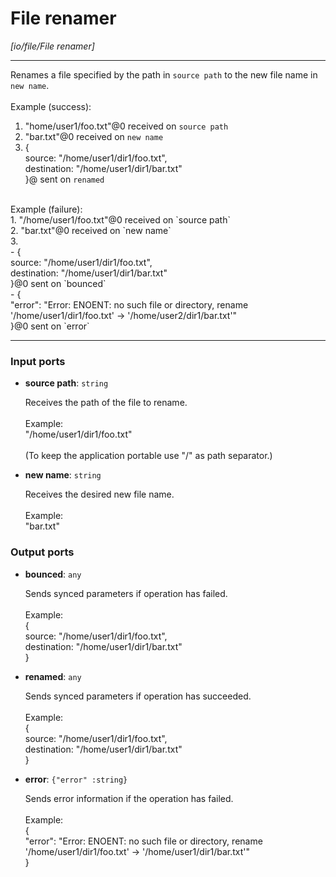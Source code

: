 # File renamer

_[io/file/File renamer]_

---

Renames a file specified by the path in `source path` to the new file name in `new name`.<br>
<br>
Example (success): <br>
1. "home/user1/foo.txt"@0 received on `source path`<br>
2. "bar.txt"@0 received on `new name`<br>
3. { <br>
source: "/home/user1/dir1/foo.txt", <br>
destination: "/home/user1/dir1/bar.txt"<br>
}@ sent on `renamed`<br>
<br>
Example (failure): <br>
1. "/home/user1/foo.txt"@0 received on `source path`<br>
2. "bar.txt"@0 received on `new name`<br>
3. <br>
- { <br>
source: "/home/user1/dir1/foo.txt", <br>
destination: "/home/user1/dir1/bar.txt"<br>
}@0 sent on `bounced`<br>
- {<br>
  "error": "Error: ENOENT: no such file or directory, rename '/home/user1/dir1/foo.txt' -> '/home/user2/dir1/bar.txt'"<br>
}@0 sent on `error`<br>

---

### Input ports

* __source path__: ` string `


    Receives the path of the file to rename.<br>
    <br>
    Example:<br>
    "/home/user1/dir1/foo.txt"<br>
    <br>
    (To keep the application portable use "/" as path separator.)<br>


* __new name__: ` string `


    Receives the desired new file name.<br>
    <br>
    Example:<br>
    "bar.txt"<br>

### Output ports

* __bounced__: ` any `


    Sends synced parameters if operation has failed.<br>
    <br>
    Example:<br>
    { <br>
      source: "/home/user1/dir1/foo.txt", <br>
      destination: "/home/user1/dir1/bar.txt"<br>
    }<br>


* __renamed__: ` any `


    Sends synced parameters if operation has succeeded.<br>
    <br>
    Example:<br>
    { <br>
      source: "/home/user1/dir1/foo.txt", <br>
      destination: "/home/user1/dir1/bar.txt"<br>
    }<br>


* __error__: ` {"error" :string} `


    Sends error information if the operation has failed.<br>
    <br>
    Example: <br>
    {<br>
      "error": "Error: ENOENT: no such file or directory, rename '/home/user1/dir1/foo.txt' -> '/home/user1/dir1/bar.txt'"<br>
    }<br>

